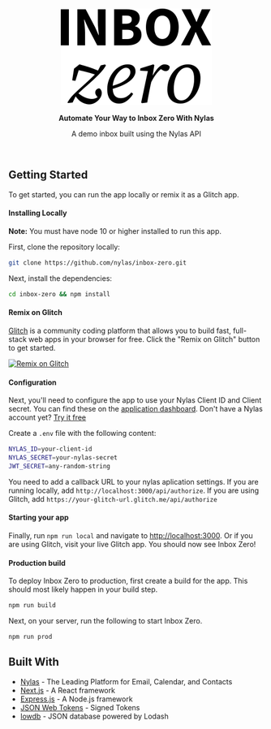 <div align="center">
  <br />

![Logo](https://github.com/nylas/inbox-zero/blob/master/logo.svg)

**Automate Your Way to Inbox Zero With Nylas**

A demo inbox built using the Nylas API

<br />

</div>

## Getting Started

To get started, you can run the app locally or remix it as a Glitch app.

#### Installing Locally

**Note:** You must have node 10 or higher installed to run this app.

First, clone the repository locally:

```sh
git clone https://github.com/nylas/inbox-zero.git
```

Next, install the dependencies:

```sh
cd inbox-zero && npm install
```

#### Remix on Glitch

[Glitch](https://glitch.com/) is a community coding platform that allows you to build fast, full-stack web apps in your browser for free. Click the "Remix on Glitch" button to get started.

[![Remix on Glitch](https://cdn.glitch.com/2703baf2-b643-4da7-ab91-7ee2a2d00b5b%2Fremix-button.svg)](https://glitch.com/edit/#!/import/github/Nylas/inbox-zero?NYLAS_ID&NYLAS_SECRET&JWT_SECRET)

#### Configuration

Next, you'll need to configure the app to use your Nylas Client ID and Client secret. You can find these on the [application dashboard](https://dashboard.nylas.com/applications). Don't have a Nylas account yet? [Try it free](https://dashboard.nylas.com/register)

Create a `.env` file with the following content:

```sh
NYLAS_ID=your-client-id
NYLAS_SECRET=your-nylas-secret
JWT_SECRET=any-random-string
```

You need to add a callback URL to your nylas aplication settings. If you are running locally, add `http://localhost:3000/api/authorize`. If you are using Glitch, add `https://your-glitch-url.glitch.me/api/authorize`

#### Starting your app

Finally, run `npm run local` and navigate to [http://localhost:3000](http://localhost:3000). Or if you are using Glitch, visit your live Glitch app. You should now see Inbox Zero!

#### Production build

To deploy Inbox Zero to production, first create a build for the app. This should most likely happen in your build step.

```sh
npm run build
```

Next, on your server, run the following to start Inbox Zero.

```sh
npm run prod
```

## Built With

- [Nylas](https://www.nylas.com/) - The Leading Platform for Email, Calendar, and Contacts
- [Next.js](https://nextjs.org/) - A React framework
- [Express.js](https://expressjs.com/) - A Node.js framework
- [JSON Web Tokens](https://jwt.io/) - Signed Tokens
- [lowdb](https://github.com/typicode/lowdb) - JSON database powered by Lodash

